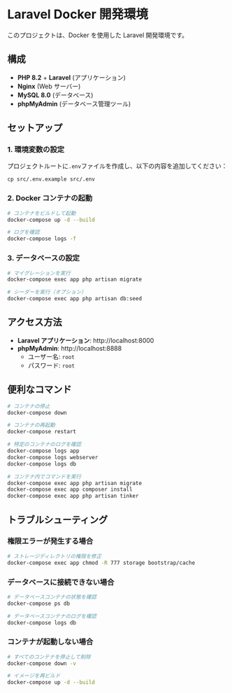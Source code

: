 # Laravel Docker 開発環境

このプロジェクトは、Docker を使用した Laravel 開発環境です。

## 構成

- **PHP 8.2** + **Laravel** (アプリケーション)
- **Nginx** (Web サーバー)
- **MySQL 8.0** (データベース)
- **phpMyAdmin** (データベース管理ツール)

## セットアップ

### 1. 環境変数の設定

プロジェクトルートに`.env`ファイルを作成し、以下の内容を追加してください：

```env
cp src/.env.example src/.env
```

### 2. Docker コンテナの起動

```bash
# コンテナをビルドして起動
docker-compose up -d --build

# ログを確認
docker-compose logs -f
```

### 3. データベースの設定

```bash
# マイグレーションを実行
docker-compose exec app php artisan migrate

# シーダーを実行（オプション）
docker-compose exec app php artisan db:seed
```

## アクセス方法

- **Laravel アプリケーション**: http://localhost:8000
- **phpMyAdmin**: http://localhost:8888
  - ユーザー名: `root`
  - パスワード: `root`

## 便利なコマンド

```bash
# コンテナの停止
docker-compose down

# コンテナの再起動
docker-compose restart

# 特定のコンテナのログを確認
docker-compose logs app
docker-compose logs webserver
docker-compose logs db

# コンテナ内でコマンドを実行
docker-compose exec app php artisan migrate
docker-compose exec app composer install
docker-compose exec app php artisan tinker
```

## トラブルシューティング

### 権限エラーが発生する場合

```bash
# ストレージディレクトリの権限を修正
docker-compose exec app chmod -R 777 storage bootstrap/cache
```

### データベースに接続できない場合

```bash
# データベースコンテナの状態を確認
docker-compose ps db

# データベースコンテナのログを確認
docker-compose logs db
```

### コンテナが起動しない場合

```bash
# すべてのコンテナを停止して削除
docker-compose down -v

# イメージを再ビルド
docker-compose up -d --build
```
